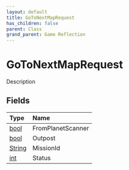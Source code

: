 ```yaml
---
layout: default
title: GoToNextMapRequest
has_children: false
parent: Class
grand_parent: Game Reflection
---
```

# GoToNextMapRequest
Description 

## Fields

| Type | Name |
|:----------|:--------------|
| [bool](/riftbreaker-wiki/docs/game-reflection/components/bool/) | FromPlanetScanner |
| [bool](/riftbreaker-wiki/docs/game-reflection/components/bool/) | Outpost |
| [String](/riftbreaker-wiki/docs/game-reflection/components/string/) | MissionId |
| [int](/riftbreaker-wiki/docs/game-reflection/enums/int/) | Status |

